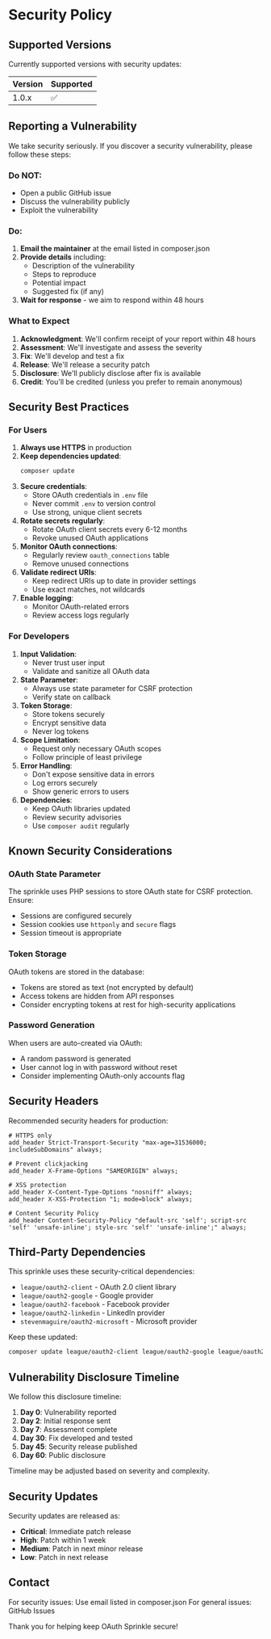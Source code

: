 # Security Policy

## Supported Versions

Currently supported versions with security updates:

| Version | Supported          |
| ------- | ------------------ |
| 1.0.x   | :white_check_mark: |

## Reporting a Vulnerability

We take security seriously. If you discover a security vulnerability, please follow these steps:

### Do NOT:
- Open a public GitHub issue
- Discuss the vulnerability publicly
- Exploit the vulnerability

### Do:
1. **Email the maintainer** at the email listed in composer.json
2. **Provide details** including:
   - Description of the vulnerability
   - Steps to reproduce
   - Potential impact
   - Suggested fix (if any)
3. **Wait for response** - we aim to respond within 48 hours

### What to Expect

1. **Acknowledgment**: We'll confirm receipt of your report within 48 hours
2. **Assessment**: We'll investigate and assess the severity
3. **Fix**: We'll develop and test a fix
4. **Release**: We'll release a security patch
5. **Disclosure**: We'll publicly disclose after fix is available
6. **Credit**: You'll be credited (unless you prefer to remain anonymous)

## Security Best Practices

### For Users

1. **Always use HTTPS** in production
2. **Keep dependencies updated**:
   ```bash
   composer update
   ```
3. **Secure credentials**:
   - Store OAuth credentials in `.env` file
   - Never commit `.env` to version control
   - Use strong, unique client secrets
4. **Rotate secrets regularly**:
   - Rotate OAuth client secrets every 6-12 months
   - Revoke unused OAuth applications
5. **Monitor OAuth connections**:
   - Regularly review `oauth_connections` table
   - Remove unused connections
6. **Validate redirect URIs**:
   - Keep redirect URIs up to date in provider settings
   - Use exact matches, not wildcards
7. **Enable logging**:
   - Monitor OAuth-related errors
   - Review access logs regularly

### For Developers

1. **Input Validation**:
   - Never trust user input
   - Validate and sanitize all OAuth data
2. **State Parameter**:
   - Always use state parameter for CSRF protection
   - Verify state on callback
3. **Token Storage**:
   - Store tokens securely
   - Encrypt sensitive data
   - Never log tokens
4. **Scope Limitation**:
   - Request only necessary OAuth scopes
   - Follow principle of least privilege
5. **Error Handling**:
   - Don't expose sensitive data in errors
   - Log errors securely
   - Show generic errors to users
6. **Dependencies**:
   - Keep OAuth libraries updated
   - Review security advisories
   - Use `composer audit` regularly

## Known Security Considerations

### OAuth State Parameter
The sprinkle uses PHP sessions to store OAuth state for CSRF protection. Ensure:
- Sessions are configured securely
- Session cookies use `httponly` and `secure` flags
- Session timeout is appropriate

### Token Storage
OAuth tokens are stored in the database:
- Tokens are stored as text (not encrypted by default)
- Access tokens are hidden from API responses
- Consider encrypting tokens at rest for high-security applications

### Password Generation
When users are auto-created via OAuth:
- A random password is generated
- User cannot log in with password without reset
- Consider implementing OAuth-only accounts flag

## Security Headers

Recommended security headers for production:

```nginx
# HTTPS only
add_header Strict-Transport-Security "max-age=31536000; includeSubDomains" always;

# Prevent clickjacking
add_header X-Frame-Options "SAMEORIGIN" always;

# XSS protection
add_header X-Content-Type-Options "nosniff" always;
add_header X-XSS-Protection "1; mode=block" always;

# Content Security Policy
add_header Content-Security-Policy "default-src 'self'; script-src 'self' 'unsafe-inline'; style-src 'self' 'unsafe-inline';" always;
```

## Third-Party Dependencies

This sprinkle uses these security-critical dependencies:

- `league/oauth2-client` - OAuth 2.0 client library
- `league/oauth2-google` - Google provider
- `league/oauth2-facebook` - Facebook provider
- `league/oauth2-linkedin` - LinkedIn provider
- `stevenmaguire/oauth2-microsoft` - Microsoft provider

Keep these updated:
```bash
composer update league/oauth2-client league/oauth2-google league/oauth2-facebook league/oauth2-linkedin stevenmaguire/oauth2-microsoft
```

## Vulnerability Disclosure Timeline

We follow this disclosure timeline:

1. **Day 0**: Vulnerability reported
2. **Day 2**: Initial response sent
3. **Day 7**: Assessment complete
4. **Day 30**: Fix developed and tested
5. **Day 45**: Security release published
6. **Day 60**: Public disclosure

Timeline may be adjusted based on severity and complexity.

## Security Updates

Security updates are released as:
- **Critical**: Immediate patch release
- **High**: Patch within 1 week
- **Medium**: Patch in next minor release
- **Low**: Patch in next release

## Contact

For security issues: Use email listed in composer.json
For general issues: GitHub Issues

Thank you for helping keep OAuth Sprinkle secure!
